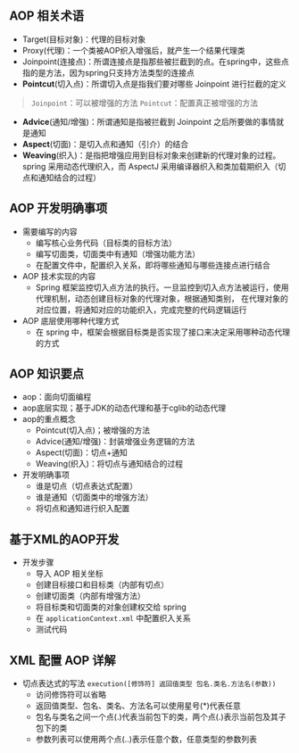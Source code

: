 ## AOP 相关术语

- Target(目标对象)：代理的目标对象
- Proxy(代理)：一个类被AOP织入增强后，就产生一个结果代理类
- Joinpoint(连接点)：所谓连接点是指那些被拦截到的点。在spring中，这些点指的是方法，因为spring只支持方法类型的连接点
- **Pointcut**(切入点)：所谓切入点是指我们要对哪些 Joinpoint 进行拦截的定义

> `Joinpoint`：可以被增强的方法
> `Pointcut`：配置真正被增强的方法

- **Advice**(通知/增强)：所谓通知是指被拦截到 Joinpoint 之后所要做的事情就是通知
- **Aspect**(切面)：是切入点和通知（引介）的结合
- **Weaving**(织入)：是指把增强应用到目标对象来创建新的代理对象的过程。spring 采用动态代理织入，而 AspectJ 采用编译器织入和类加载期织入（切点和通知结合的过程）

## AOP 开发明确事项

- 需要编写的内容
    - 编写核心业务代码（目标类的目标方法）
    - 编写切面类，切面类中有通知（增强功能方法）
    - 在配置文件中，配置织入关系，即将哪些通知与哪些连接点进行结合
- AOP 技术实现的内容
    - Spring 框架监控切入点方法的执行。一旦监控到切入点方法被运行，使用代理机制，动态创建目标对象的代理对象，根据通知类别， 在代理对象的对应位置，将通知对应的功能织入，完成完整的代码逻辑运行
- AOP 底层使用哪种代理方式
    - 在 spring 中，框架会根据目标类是否实现了接口来决定采用哪种动态代理的方式

## AOP 知识要点

- aop：面向切面编程
- aop底层实现；基于JDK的动态代理和基于cglib的动态代理
- aop的重点概念
    - Pointcut(切入点)；被增强的方法
    - Advice(通知/增强)：封装增强业务逻辑的方法
    - Aspect(切面)：切点+通知
    - Weaving(织入)：将切点与通知结合的过程
- 开发明确事项
    - 谁是切点（切点表达式配置）
    - 谁是通知（切面类中的增强方法）
    - 将切点和通知进行织入配置

## 基于XML的AOP开发

- 开发步骤
    - 导入 AOP 相关坐标
    - 创建目标接口和目标类（内部有切点）
    - 创建切面类（内部有增强方法）
    - 将目标类和切面类的对象创建权交给 spring
    - 在 `applicationContext.xml` 中配置织入关系
    - 测试代码

## XML 配置 AOP 详解

- 切点表达式的写法
  `execution([修饰符] 返回值类型 包名.类名.方法名(参数))`
    - 访问修饰符可以省略
    - 返回值类型、包名、类名、方法名可以使用星号(\*)代表任意
    - 包名与类名之间一个点(.)代表当前包下的类，两个点(.)表示当前包及其子包下的类
    - 参数列表可以使用两个点(..)表示任意个数，任意类型的参数列表

